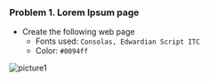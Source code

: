 ### Problem 1. Lorem Ipsum page
*	Create the following web page
	*	Fonts used: `Consolas, Edwardian Script ITC`
	*	Color: `#0094ff`

![picture1](https://cloud.githubusercontent.com/assets/3619393/7184115/1f7aadf2-e464-11e4-8a20-a169f5c5aa89.png)

